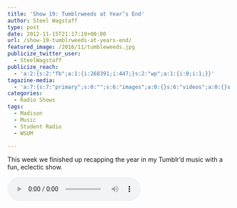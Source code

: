 ```yaml
---
title: 'Show 19: Tumblrweeds at Year’s End'
author: Steel Wagstaff
type: post
date: 2012-11-15T21:17:19+00:00
url: /show-19-tumblrweeds-at-years-end/
featured_image: /2016/11/tumbleweeds.jpg
publicize_twitter_user:
  - SteelWagstaff
publicize_reach:
  - 'a:2:{s:2:"fb";a:1:{i:268391;i:447;}s:2:"wp";a:1:{i:0;i:1;}}'
tagazine-media:
  - 'a:7:{s:7:"primary";s:0:"";s:6:"images";a:0:{}s:6:"videos";a:0:{}s:11:"image_count";i:0;s:6:"author";s:8:"10832102";s:7:"blog_id";s:8:"28368918";s:9:"mod_stamp";s:19:"2012-11-15 21:17:19";}'
categories:
  - Radio Shows
tags:
  - Madison
  - Music
  - Student Radio
  - WSUM

---
```

This week we finished up recapping the year in my Tumblr&#8217;d music with a fun, eclectic show.

<audio controls src="http://dl.dropbox.com/u/78766980/21%20Tumblrweeds%20(Show%2019_%20November%2015%2C%202012)%201.mp3"></audio>